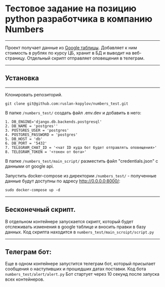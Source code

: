 # Тестовое задание на позицию python разработчика в компанию Numbers
***
Проект получает данные из [Google таблицы]. Добавляет к ним стоимость в рублях по курсу ЦБ, хранит в БД и выводит на веб-страницу.
Отдельный скрипт отправляет оповещения в телеграм.
***
## Установка
***
Клонировать репозиторий.
```
git clone git@github.com:ruslan-kopylov/numbers_test.git
```

В папке ```/numbers_test/``` создать файл .env.dev и добавить в него:
```
1. DB_ENGINE='django.db.backends.postgresql'
2. DB_NAME = 'postgres''
3. POSTGRES_USER = 'postgres'
4. POSTGRES_PASSWORD = 'postgres'
5. DB_HOST = 'db'
6. DB_PORT = '5432'
7. TELEGRAM_CHAT_ID = '<чат ID куда бот будет отправлять оповещения>'
8. TELEGRAM_TOKEN = '<токен от бота>'
```
В папке ```/numbers_test/main_script/```  разместить файл "credentials.json" с данными от google api.

Запустить docker-compose из директории ```/numbers_test/``` - полученные данные будут доступны по адресу http://0.0.0.0:8000/:
```
sudo docker-compose up -d
```
***
## Бесконечный скрипт.
В отдельном контейнере запускается скрипт, который будет отслеживать изменения в google таблице и вносить правки в базу данных.
Код скрипта находится в ```numbers_test/main_scroipt/script.py```
***
## Телеграм бот:
Еще в одном контейнере запустится телеграм бот, который присылает сообщения о наступивших и прошедших датах поставки.
Код бота ```numbers_test/alert/alert.py```
Бот стартует через 10 секунд после запуска всех контейнеров.

[Google таблицы]:https://docs.google.com/spreadsheets/d/18t77XoaDLCmCUPfNm1TD3itBy1hFvcc0S3JG7wlJYvI/edit#gid=0
